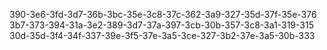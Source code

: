 390-3e6-3fd-3d7-36b-3bc-35e-3c8-37c-362-3a9-327-35d-37f-35e-376
3b7-373-394-31a-3e2-389-3d7-37a-397-3cb-30b-357-3c8-3a1-319-315
30d-35d-3f4-34f-337-39e-3f5-37e-3a5-3ce-327-3b2-37e-3a5-30b-333
